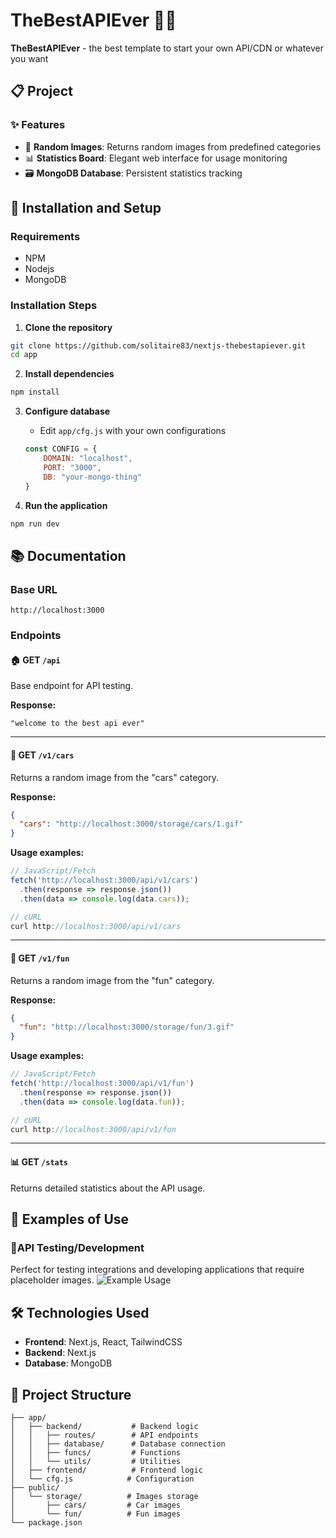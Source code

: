 # TheBestAPIEver 🚗🎉

**TheBestAPIEver** - the best template to start your own API/CDN or whatever you want

## 📋 Project

### ✨ Features

- 🎲 **Random Images**: Returns random images from predefined categories
- 📊 **Statistics Board**: Elegant web interface for usage monitoring
- 🗃️ **MongoDB Database**: Persistent statistics tracking

## 🚀 Installation and Setup

### Requirements
- NPM
- Nodejs
- MongoDB

### Installation Steps

1. **Clone the repository**
```bash
git clone https://github.com/solitaire83/nextjs-thebestapiever.git
cd app
```

2. **Install dependencies**
```bash
npm install
```

3. **Configure database**
   - Edit `app/cfg.js` with your own configurations
   ```javascript
   const CONFIG = {
       DOMAIN: "localhost",
       PORT: "3000",
       DB: "your-mongo-thing"
   }
   ```

5. **Run the application**
```bash
npm run dev
```

## 📚 Documentation

### Base URL
```
http://localhost:3000
```

### Endpoints

#### 🏠 **GET** `/api`
Base endpoint for API testing.

**Response:**
```
"welcome to the best api ever"
```

---

#### 🚗 **GET** `/v1/cars`
Returns a random image from the "cars" category.

**Response:**
```json
{
  "cars": "http://localhost:3000/storage/cars/1.gif"
}
```

**Usage examples:**
```javascript
// JavaScript/Fetch
fetch('http://localhost:3000/api/v1/cars')
  .then(response => response.json())
  .then(data => console.log(data.cars));

// cURL
curl http://localhost:3000/api/v1/cars
```

---

#### 🎉 **GET** `/v1/fun`
Returns a random image from the "fun" category.

**Response:**
```json
{
  "fun": "http://localhost:3000/storage/fun/3.gif"
}
```

**Usage examples:**
```javascript
// JavaScript/Fetch
fetch('http://localhost:3000/api/v1/fun')
  .then(response => response.json())
  .then(data => console.log(data.fun));

// cURL
curl http://localhost:3000/api/v1/fun
```

---

#### 📊 **GET** `/stats`
Returns detailed statistics about the API usage.

## 🎯 Examples of Use

### 🧡**API Testing/Development**
Perfect for testing integrations and developing applications that require placeholder images.
![Example Usage](public/example.gif)

## 🛠️ Technologies Used

- **Frontend**: Next.js, React, TailwindCSS
- **Backend**: Next.js
- **Database**: MongoDB

## 📁 Project Structure

```
├── app/
│   ├── backend/           # Backend logic
│   │   ├── routes/        # API endpoints
│   │   ├── database/      # Database connection
│   │   ├── funcs/         # Functions
│   │   └── utils/         # Utilities
│   ├── frontend/          # Frontend logic
│   └── cfg.js            # Configuration
├── public/
│   └── storage/          # Images storage
│       ├── cars/         # Car images
│       └── fun/          # Fun images
└── package.json
```

